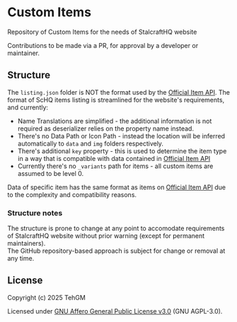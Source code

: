 # Custom Items
Repository of Custom Items for the needs of StalcraftHQ website

Contributions to be made via a PR, for approval by a developer or maintainer.

## Structure
The `listing.json` folder is NOT the format used by the [Official Item API](https://github.com/EXBO-Studio/stalcraft-database). The format of ScHQ items listing is streamlined for the website's requirements, and currently:
- Name Translations are simplified - the additional information is not required as deserializer relies on the property name instead.
- There's no Data Path or Icon Path - instead the location will be inferred automatically to `data` and `img` folders respectively.
- There's additional `key` property - this is used to determine the item type in a way that is compatible with data contained in [Official Item API](https://github.com/EXBO-Studio/stalcraft-database)
- Currently there's no `_variants` path for items - all custom items are assumed to be level 0.

Data of specific item has the same format as items on [Official Item API](https://github.com/EXBO-Studio/stalcraft-database) due to the complexity and compatibility reasons.

### Structure notes
The structure is prone to change at any point to accomodate requirements of StalcraftHQ website without prior warning (except for permanent maintainers).  
The GitHub repository-based approach is subject for change or removal at any time.

## License
Copyright (c) 2025 TehGM

Licensed under [GNU Affero General Public License v3.0](LICENSE) (GNU AGPL-3.0).
